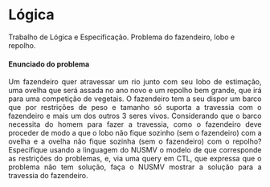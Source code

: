 # Lógica
Trabalho de Lógica e Especificação. Problema do fazendeiro, lobo e repolho.
#### Enunciado do problema

<p align='justify'>Um fazendeiro quer atravessar um rio junto com seu lobo de estimação, uma ovelha que será assada no ano novo e um repolho bem grande, que irá para uma competição de vegetais. O fazendeiro tem a seu dispor um barco que por restrições de peso e tamanho só suporta a travessia com o fazendeiro e mais um dos outros 3 seres vivos. Considerando que o barco necessita do homem para fazer a travessia, como o fazendeiro deve proceder de modo a que o lobo não fique sozinho (sem o fazendeiro) com a ovelha e a ovelha não fique sozinha (sem o fazendeiro) com o repolho?
Especifique usando a linguagem do NUSMV o modelo de que corresponde as restrições do problemas, e, via uma query em CTL, que expressa que o problema não tem solução, faça o NUSMV mostrar a solução para a travessia do fazendeiro. </p align='justify'>
